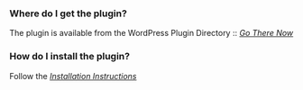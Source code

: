 ### Where do I get the plugin? ###
The plugin is available from the WordPress Plugin Directory :: _[Go There Now](http://wordpress.org/extend/plugins/livepress/)_



### How do I install the plugin? ###
Follow the _[Installation Instructions](Installation.md)_